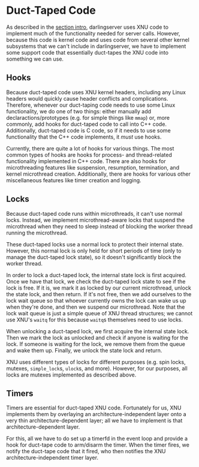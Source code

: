 # Duct-Taped Code

As described in the [section intro](./README.md), darlingserver uses XNU code
to implement much of the functionality needed for server calls. However, because
this code is kernel code and uses code from several other kernel subsystems that
we can't include in darlingserver, we have to implement some support code that
essentially duct-tapes the XNU code into something we can use.

## Hooks

Because duct-taped code uses XNU kernel headers, including any Linux headers
would quickly cause header conflicts and complications. Therefore, whenever
our duct-taping code needs to use some Linux functionality, we do one of two
things: either manually add declaractions/prototypes (e.g. for simple things
like `mmap`) or, more commonly, add hooks for duct-taped code to call into C++
code. Additionally, duct-taped code is C code, so if it needs to use some
functionality that the C++ code implements, it *must* use hooks.

Currently, there are quite a lot of hooks for various things. The most common
types of hooks are hooks for process- and thread-related functionality
implemented in C++ code. There are also hooks for microthreading features like
suspension, resumption, termination, and kernel microthread creation.
Additionally, there are hooks for various other miscellaneous features like
timer creation and logging.

## Locks

Because duct-taped code runs within microthreads, it can't use normal locks.
Instead, we implement microthread-aware locks that suspend the microthread
when they need to sleep instead of blocking the worker thread running the
microthread.

These duct-taped locks use a normal lock to protect their internal state.
However, this normal lock is only held for short periods of time (only to manage
the duct-taped lock state), so it doesn't significantly block the worker thread.

In order to lock a duct-taped lock, the internal state lock is first acquired.
Once we have that lock, we check the duct-taped lock state to see if the lock is
free. If it is, we mark it as locked by our current microthread, unlock the
state lock, and then return. If it's not free, then we add ourselves to the
lock wait queue so that whoever currently owns the lock can wake us up when
they're done, and then we suspend our microthread. Note that the lock wait queue
is just a simple queue of XNU thread structures; we cannot use XNU's `waitq`
for this because `waitq`s themselves need to use locks.

When unlocking a duct-taped lock, we first acquire the internal state lock.
Then we mark the lock as unlocked and check if anyone is waiting for the lock.
If someone is waiting for the lock, we remove them from the queue and wake
them up. Finally, we unlock the state lock and return.

XNU uses different types of locks for different purposes (e.g. spin locks,
mutexes, `simple_lock`s, `ulock`s, and more). However, for our purposes,
all locks are mutexes implemented as described above.

## Timers

Timers are essential for duct-taped XNU code. Fortunately for us, XNU implements
them by overlaying an architecture-independent layer onto a very thin
architecture-dependent layer; all we have to implement is that
architecture-dependent layer.

For this, all we have to do set up a timerfd in the event loop and provide a
hook for duct-tape code to arm/disarm the timer. When the timer fires, we notify
the duct-tape code that it fired, who then notifies the XNU
architecture-independent timer layer.
